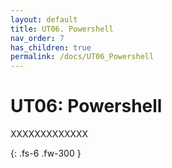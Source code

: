 ```yaml
---
layout: default
title: UT06. Powershell
nav_order: 7
has_children: true
permalink: /docs/UT06_Powershell
---
```


# UT06: Powershell

XXXXXXXXXXXXX

{: .fs-6 .fw-300 }